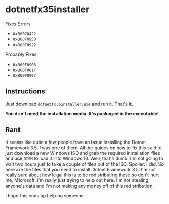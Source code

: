 # dotnetfx35installer

Fixes Errors
- `0x80070422`
- `0x800F0950`
- `0x800F0922`

Probably Fixes
- `0x800F0906`
- `0x800F081F`
- `0x800F0907`

## Instructions

Just download `dotnetfx35installer.exe` and run it. That's it.

**You don't need the installation media. It's packaged in the executable!**

## Rant

It seems like quite a few people have an issue installing the Dotnet Framework 3.5.
I was one of them. All the guides on how to fix this said to just download a new
Windows ISO and grab the required installation files and use `DISM` to load it into
Windows 10. Well, that's dumb. I'm not going to wait two hours just to take a
couple of files out of the ISO. Spoiler: I did. So here are the files that you need
to install Dotnet Framework 3.5. I'm not really sure about how legal this is to
be redistributing these so don't hurt me, Microsoft. I'm really just trying to help
out here. I'm not stealing anyone's data and I'm not making any money off of this
redistribution.

I hope this ends up helping someone.
